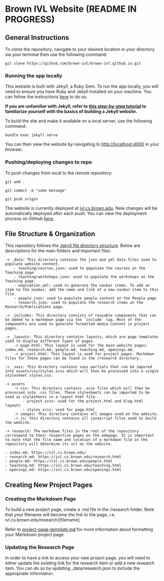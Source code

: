 # Brown IVL Website (README IN PROGRESS)

## General Instructions

To clone the repository, navigate to your desired location in your directory via your terminal then use the following command:

`git clone https://github.com/brown-ivl/brown-ivl.github.io.git`

### Running the app locally

This website is built with Jekyll, a Ruby Gem. To run the app locally, you will need to ensure you have Ruby and Jekyll installed on your machine. You can follow the instructions [here](https://jekyllrb.com/docs/installation/) to do so.

**If you are unfamiliar with Jekyll, refer to [this step-by-step tutorial](https://jekyllrb.com/docs/step-by-step/01-setup/) to familiarize yourself with the basics of building a Jekyll website.**

To build the site and make it available on a local server, use the following command:

`bundle exec jekyll serve`

You can then view the website by navigating to [http://localhost:4000](http://localhost:4000) in your browser.

### Pushing/deploying changes to repo

To push changes from local to the remote repository:

`git add .`

`git commit -m "some message"`

`git push origin`

The website is currently deployed at [ivl.cs.brown.edu](ivl.cs.brown.edu). New changes will be automatically deployed after each push. You can view the deployment process on GitHub [here](https://github.com/brown-ivl/brown-ivl.github.io/actions).

## File Structure & Organization

This repository follows the [Jekyll file directory structure](https://jekyllrb.com/docs/structure/). Below are descriptions for the main folders and important files:

    -> _data: This directory contains the json and yml data files used to populate website content.
        - teaching/courses.json: used to populate the courses on the Teaching page
        - teaching/workshops.json: used to populate the workshops on the Teaching page
        - nagivation.yml: used to generate the navbar items. To add an item to the navbar, add the name and link of a new navbar item to this file.
        - people.json: used to populate people content on the People page
        - research.json: used to populate the research items on the Research/Publications page.

    -> _includes: This directory consists of reusable components that can be added to a markdown page via the `include` tag. Most of the components are used to generate formatted media content in project pages.

    -> _layouts: This directory contains layouts, which are page templates used to display different types of pages.
        -> page.html: This layout is used for the main website pages: index.md, research.md, people.md, teaching.md, openings.md.
        -> project.html: This layout is used for project pages. Markdown files for these pages can be found in the /research directory.

    -> _sass: This directory contains sass partials that can be impored into assets/css/styles.scss which will then be processed into a single stylesheet styles.css.

    -> assets
        -> css: This directory contains .scss files which will then be processed into .css files. These stylesheets can be imported to be used as stylesheets in a layout html file.
            - project.scss: used for the project.html and blog.html layouts
            - styles.scss: used for page.html
        -> images: This directory contains all images used on the website.
        -> js: this directory contains all javascript files used to build the website.

    -> research: The markdown files in the root of the repository correspond to their respective pages on the webpage. It is important to note that the file name and location of a markdown file in the repository will determine its url on the website.

    - index.md: https://ivl.cs.brown.edu/
    - research.md: https://ivl.cs.brown.edu/research.html
    - people.md: https://ivl.cs.brown.edu/people.html
    - teaching.md: https://ivl.cs.brown.edu/teaching.html
    - openings.md: https://ivl.cs.brown.edu/openings.html

## Creating New Project Pages

### Creating the Markdown Page

To build a new project page, create a .md file in the /research folder. Note that your filename will become the link to the page, i.e. ivl.cs.brown.edu/research/[filename].

Refer to [project-page-template.md](https://github.com/brown-ivl/brown-ivl.github.io/blob/main/research/project-page-template.md) for more information about formatting your Markdown project page.

### Updating the Research Page

In order to have a link to access your new project page, you will need to either update the existing link for the research item or add a new research item. You can do so by updating \_data/research.json to include the appropriate information.
